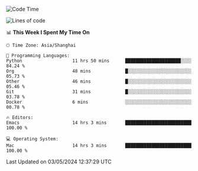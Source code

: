 <!--START_SECTION:waka-->
![Code Time](http://img.shields.io/badge/Code%20Time-1%2C939%20hrs%2014%20mins-blue)

![Lines of code](https://img.shields.io/badge/From%20Hello%20World%20I%27ve%20Written-306.0%20thousand%20lines%20of%20code-blue)

📊 **This Week I Spent My Time On** 

```text
🕑︎ Time Zone: Asia/Shanghai

💬 Programming Languages: 
Python                   11 hrs 50 mins      █████████████████████░░░░   84.24 % 
Org                      48 mins             █░░░░░░░░░░░░░░░░░░░░░░░░   05.73 % 
Other                    46 mins             █░░░░░░░░░░░░░░░░░░░░░░░░   05.46 % 
Git                      31 mins             █░░░░░░░░░░░░░░░░░░░░░░░░   03.78 % 
Docker                   6 mins              ░░░░░░░░░░░░░░░░░░░░░░░░░   00.78 % 

🔥 Editors: 
Emacs                    14 hrs 3 mins       █████████████████████████   100.00 % 

💻 Operating System: 
Mac                      14 hrs 3 mins       █████████████████████████   100.00 % 
```


 Last Updated on 03/05/2024 12:37:29 UTC
<!--END_SECTION:waka-->
